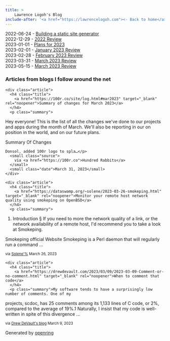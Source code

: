 ```yaml
---
title: > 
    Lawrence Logoh's Blog
include-after: '<a href="https://lawrencelogoh.com"><- Back to home</a>'
---
```


2022-06-24 - [Building a static site generator](https://lawrencelogoh.com/blog/building_ssg.html)  
2022-12-29 - [2022 Review](https://lawrencelogoh.com/blog/2022_review.html)  
2023-01-01 - [Plans for 2023](https://lawrencelogoh.com/blog/2023_plans.html)  
2023-02-01 - [January 2023 Review](https://lawrencelogoh.com/blog/jan_2023_review.html)  
2023-02-28 - [February 2023 Review](https://lawrencelogoh.com/blog/feb_2023_review.html)  
2023-03-31 - [March 2023 Review](https://lawrencelogoh.com/blog/mar_2023_review.html)  
2023-05-15 - [March 2023 Review](https://lawrencelogoh.com/blog/apr_2023_review.html)  

<section class="webring">
  <h3>Articles from blogs I follow around the net</h3>
  <section class="articles">
    
    <div class="article">
      <h4 class="title">
        <a href="https://100r.co/site/log.html#mar2023" target="_blank" rel="noopener">Summary of changes for March 2023</a>
      </h4>
      <p class="summary">
Hey everyone! This is the list of all the changes we&#39;ve done to our projects and apps during the month of March. We&#39;ll also be reporting in our on position in the world, and on our future plans.

Summary Of Changes

    Donsol, added 100r logo to spla…</p>
      <small class="source">
        via <a href="https://100r.co">Hundred Rabbits</a>
      </small>
      <small class="date">March 31, 2023</small>
    </div>
    
    <div class="article">
      <h4 class="title">
        <a href="https://dataswamp.org/~solene/2023-03-26-smokeping.html" target="_blank" rel="noopener">Monitor your remote host network quality using smokeping on OpenBSD</a>
      </h4>
      <p class="summary">
    
1. Introduction §
If you need to more the network quality of a link, or the network availability of a remote host, I&#39;d recommend you to take a look at Smokeping.

Smokeping official Website
Smokeping is a Perl daemon that will regularly run a command …</p>
      <small class="source">
        via <a href="https://dataswamp.org/~solene/">Solene&#39;%</a>
      </small>
      <small class="date">March 26, 2023</small>
    </div>
    
    <div class="article">
      <h4 class="title">
        <a href="https://drewdevault.com/2023/03/09/2023-03-09-Comment-or-no-comment.html" target="_blank" rel="noopener">When to comment that code</a>
      </h4>
      <p class="summary">My software tends to have a surprisingly low number of comments. One of my
projects, scdoc, has 25 comments among its 1,133 lines of C code, or 2%,
compared to the average of 19%.1 Naturally, I insist that my code is
well-written in spite of this divergence …</p>
      <small class="source">
        via <a href="https://drewdevault.com">Drew DeVault&#39;s blog</a>
      </small>
      <small class="date">March 9, 2023</small>
    </div>
    
  </section>
  <p class="attribution">
    Generated by
    <a href="https://git.sr.ht/~sircmpwn/openring">openring</a>
  </p>
</section>
